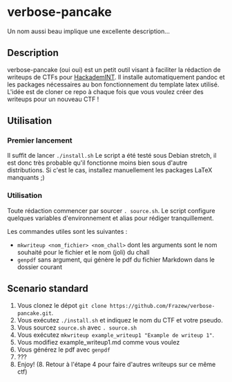 # verbose-pancake
Un nom aussi beau implique une excellente description...

## Description

verbose-pancake (oui oui) est un petit outil visant à faciliter la rédaction de writeups de CTFs pour [HackademINT](http://hackademint.minet.net/).
Il installe automatiquement pandoc et les packages nécessaires au bon fonctionnement du template latex utilisé.
L'idée est de cloner ce repo à chaque fois que vous voulez créer des writeups pour un nouveau CTF !

## Utilisation

### Premier lancement

Il suffit de lancer `./install.sh`
Le script a été testé sous Debian stretch, il est donc très probable qu'il fonctionne moins bien sous d'autre distributions.
Si c'est le cas, installez manuellement les packages LaTeX manquants ;)

### Utilisation

Toute rédaction commencer par sourcer `. source.sh`. Le script configure quelques variables d'environnement et alias pour rédiger tranquillement.

Les commandes utiles sont les suivantes :

- `mkwriteup <nom_fichier> <nom_chall>` dont les arguments sont le nom souhaité pour le fichier et le nom (joli) du chall
- `genpdf` sans argument, qui génère le pdf du fichier Markdown dans le dossier courant

## Scenario standard

1. Vous clonez le dépot `git clone https://github.com/Frazew/verbose-pancake.git`.
2. Vous exécutez `./install.sh` et indiquez le nom du CTF et votre pseudo.
4. Vous sourcez `source.sh` avec `. source.sh`
3. Vous exécutez `mkwriteup example_writeup1 "Example de writeup 1"`.
4. Vous modifiez example_writeup1.md comme vous voulez
5. Vous générez le pdf avec `genpdf`
6. ???
7. Enjoy!
(8. Retour à l'étape 4 pour faire d'autres writeups sur ce même ctf)
